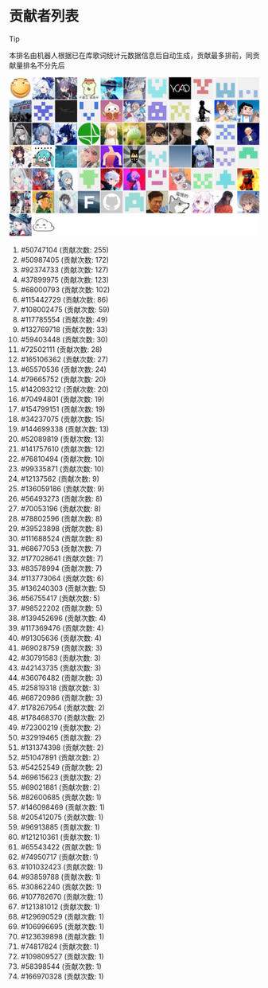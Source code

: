 # 贡献者列表

> [!TIP]
> 本排名由机器人根据已在库歌词统计元数据信息后自动生成，贡献最多排前，同贡献量排名不分先后

![贡献者头像画廊](./CONTRIBUTORS.svg)

1. #50747104 (贡献次数: 255)
2. #50987405 (贡献次数: 172)
3. #92374733 (贡献次数: 127)
4. #37899975 (贡献次数: 123)
5. #68000793 (贡献次数: 102)
6. #115442729 (贡献次数: 86)
7. #108002475 (贡献次数: 59)
8. #117785554 (贡献次数: 49)
9. #132769718 (贡献次数: 33)
10. #59403448 (贡献次数: 30)
11. #72502111 (贡献次数: 28)
12. #165106362 (贡献次数: 27)
13. #65570536 (贡献次数: 24)
14. #79665752 (贡献次数: 20)
15. #142093212 (贡献次数: 20)
16. #70494801 (贡献次数: 19)
17. #154799151 (贡献次数: 19)
18. #34237075 (贡献次数: 15)
19. #144699338 (贡献次数: 13)
20. #52089819 (贡献次数: 13)
21. #141757610 (贡献次数: 12)
22. #76810494 (贡献次数: 10)
23. #99335871 (贡献次数: 10)
24. #12137562 (贡献次数: 9)
25. #136059186 (贡献次数: 9)
26. #56493273 (贡献次数: 8)
27. #70053196 (贡献次数: 8)
28. #78802596 (贡献次数: 8)
29. #39523898 (贡献次数: 8)
30. #111688524 (贡献次数: 8)
31. #68677053 (贡献次数: 7)
32. #177028641 (贡献次数: 7)
33. #83578994 (贡献次数: 7)
34. #113773064 (贡献次数: 6)
35. #136240303 (贡献次数: 5)
36. #56755417 (贡献次数: 5)
37. #98522202 (贡献次数: 5)
38. #139452696 (贡献次数: 4)
39. #117369476 (贡献次数: 4)
40. #91305636 (贡献次数: 4)
41. #69028759 (贡献次数: 3)
42. #30791583 (贡献次数: 3)
43. #42143735 (贡献次数: 3)
44. #36076482 (贡献次数: 3)
45. #25819318 (贡献次数: 3)
46. #68720986 (贡献次数: 3)
47. #178267954 (贡献次数: 2)
48. #178468370 (贡献次数: 2)
49. #72300219 (贡献次数: 2)
50. #32919465 (贡献次数: 2)
51. #131374398 (贡献次数: 2)
52. #51047891 (贡献次数: 2)
53. #54252549 (贡献次数: 2)
54. #69615623 (贡献次数: 2)
55. #69021881 (贡献次数: 2)
56. #82600685 (贡献次数: 1)
57. #146098469 (贡献次数: 1)
58. #205412075 (贡献次数: 1)
59. #96913885 (贡献次数: 1)
60. #121210361 (贡献次数: 1)
61. #65543422 (贡献次数: 1)
62. #74950717 (贡献次数: 1)
63. #101032423 (贡献次数: 1)
64. #93859788 (贡献次数: 1)
65. #30862240 (贡献次数: 1)
66. #107782670 (贡献次数: 1)
67. #121381012 (贡献次数: 1)
68. #129690529 (贡献次数: 1)
69. #106996695 (贡献次数: 1)
70. #123639898 (贡献次数: 1)
71. #74817824 (贡献次数: 1)
72. #109809527 (贡献次数: 1)
73. #58398544 (贡献次数: 1)
74. #166970328 (贡献次数: 1)
